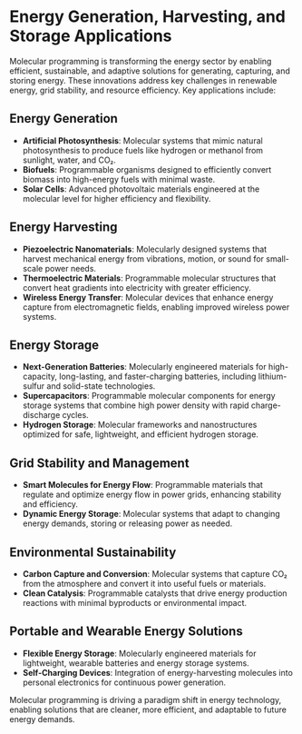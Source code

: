 # Energy Generation, Harvesting, and Storage Applications

Molecular programming is transforming the energy sector by enabling efficient, sustainable, and adaptive solutions for generating, capturing, and storing energy. These innovations address key challenges in renewable energy, grid stability, and resource efficiency. Key applications include:

## Energy Generation
- **Artificial Photosynthesis**: Molecular systems that mimic natural photosynthesis to produce fuels like hydrogen or methanol from sunlight, water, and CO₂.  
- **Biofuels**: Programmable organisms designed to efficiently convert biomass into high-energy fuels with minimal waste.  
- **Solar Cells**: Advanced photovoltaic materials engineered at the molecular level for higher efficiency and flexibility.  

## Energy Harvesting
- **Piezoelectric Nanomaterials**: Molecularly designed systems that harvest mechanical energy from vibrations, motion, or sound for small-scale power needs.  
- **Thermoelectric Materials**: Programmable molecular structures that convert heat gradients into electricity with greater efficiency.  
- **Wireless Energy Transfer**: Molecular devices that enhance energy capture from electromagnetic fields, enabling improved wireless power systems.  

## Energy Storage
- **Next-Generation Batteries**: Molecularly engineered materials for high-capacity, long-lasting, and faster-charging batteries, including lithium-sulfur and solid-state technologies.  
- **Supercapacitors**: Programmable molecular components for energy storage systems that combine high power density with rapid charge-discharge cycles.  
- **Hydrogen Storage**: Molecular frameworks and nanostructures optimized for safe, lightweight, and efficient hydrogen storage.  

## Grid Stability and Management
- **Smart Molecules for Energy Flow**: Programmable materials that regulate and optimize energy flow in power grids, enhancing stability and efficiency.  
- **Dynamic Energy Storage**: Molecular systems that adapt to changing energy demands, storing or releasing power as needed.  

## Environmental Sustainability
- **Carbon Capture and Conversion**: Molecular systems that capture CO₂ from the atmosphere and convert it into useful fuels or materials.  
- **Clean Catalysis**: Programmable catalysts that drive energy production reactions with minimal byproducts or environmental impact.  

## Portable and Wearable Energy Solutions
- **Flexible Energy Storage**: Molecularly engineered materials for lightweight, wearable batteries and energy storage systems.  
- **Self-Charging Devices**: Integration of energy-harvesting molecules into personal electronics for continuous power generation.  

Molecular programming is driving a paradigm shift in energy technology, enabling solutions that are cleaner, more efficient, and adaptable to future energy demands.
